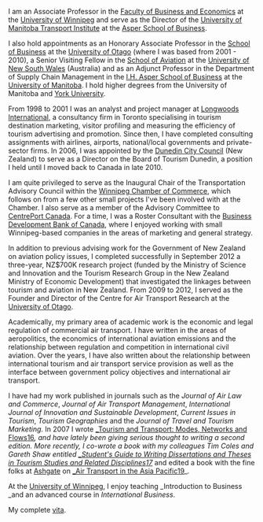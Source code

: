 I am an Associate Professor in the [Faculty of Business and Economics][1] at the [University of Winnipeg][2] and serve as the Director of the [University of Manitoba Transport Institute][3] at the [Asper School of Business][4].

I also hold appointments as an Honorary Associate Professor in the [School of Business][5] at the [University of Otago][6] (where I was based from 2001 - 2010), a Senior Visiting Fellow in the [School of Aviation][7] at the [University of New South Wales][8] (Australia) and as an Adjunct Professor in the Department of Supply Chain Management in the [I.H. Asper School of Business][4] at the [University of Manitoba][9]. I hold higher degrees from the University of Manitoba and [York University][10].

From 1998 to 2001 I was an analyst and project manager at [Longwoods International][11], a consultancy firm in Toronto specialising in tourism destination marketing, visitor profiling and measuring the efficiency of tourism advertising and promotion. Since then, I have completed consulting assignments with airlines, airports, national/local governments and private-sector firms. In 2006, I was appointed by the [Dunedin City Council][12] (New Zealand) to serve as a Director on the Board of Tourism Dunedin, a position I held until I moved back to Canada in late 2010.

I am quite privileged to serve as the Inaugural Chair of the Transportation Advisory Council within the [Winnipeg Chamber of Commerce][13], which follows on from a few other small projects I've been involved with at the Chamber. I also serve as a member of the Advisory Committee to [CentrePort Canada][14]. For a time, I was a Roster Consultant with the [Business Development Bank of Canada][15], where I enjoyed working with small Winnipeg-based companies in the areas of marketing and general strategy.

In addition to previous advising work for the Government of New Zealand on aviation policy issues, I completed successfully in September 2012 a three-year, NZ$700K research project (funded by the Ministry of Science and Innovation and the Tourism Research Group in the New Zealand Ministry of Economic Development) that investigated the linkages between tourism and aviation in New Zealand. From 2009 to 2012, I served as the Founder and Director of the Centre for Air Transport Research at the [University of Otago][6].

Academically, my primary area of academic work is the economic and legal regulation of commercial air transport. I have written in the areas of aeropolitics, the economics of international aviation emissions and the relationship between regulation and competition in international civil aviation. Over the years, I have also written about the relationship between international tourism and air transport service provision as well as the interface between government policy objectives and international air transport.

I have had my work published in journals such as the _Journal of Air Law and Commerce_, _Journal of Air Transport Management_, _International Journal of Innovation and Sustainable Development_, _Current Issues in Tourism_, _Tourism Geographies_ and the _Journal of Travel and Tourism Marketing_. In 2007 I wrote [_Tourism and Transport: Modes, Networks and Flows][16][16]_, and have lately been giving serious thought to writing a second edition. More recently, I co-wrote a book with my colleagues Tim Coles and Gareth Shaw entitled [_Student's Guide to Writing Dissertations and Theses in Tourism Studies and Related Disciplines][17][17]_ and edited a book with the fine folks at [Ashgate][18] on [_Air Transport in the Asia Pacific][19][19]_.

At the [University of Winnipeg][20], I enjoy teaching _Introduction to Business _and an advanced course in _International Business_.

My complete [vita][21].

[1]: http://www.uwinnipeg.ca/index/fac-bus-ec-index
[2]: http://www.uwinnipeg.ca/
[3]: http://umanitoba.ca/faculties/management/ti/
[4]: http://umanitoba.ca/asper/
[5]: http://www.otago.ac.nz/business
[6]: http://www.otago.ac.nz/
[7]: http://www.aviation.unsw.edu.au/
[8]: http://www.unsw.edu.au/
[9]: http://umanitoba.ca
[10]: http://www.yorku.ca/
[11]: http://www.longwoods-intl.com/
[12]: http://www.dunedin.govt.nz
[13]: http://www.winnipeg-chamber.com
[14]: http://www.centreportcanada.ca
[15]: http://www.bdc.ca
[16]: http://www.amazon.com/Tourism-Transport-Modes-Networks-Aspects/dp/1845410645
[17]: http://www.amazon.ca/Students-Writing-Dissertations-Tourism-Disciplines/dp/0415460190
[18]: http://www.ashgate.com/aviation
[19]: http://www.ashgate.com/isbn/9781409454069
[20]: http://www.uwinnipeg.ca
[21]: http://dl.dropbox.com/u/461710/DuvalCV.pdf
